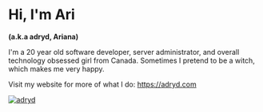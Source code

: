 # Hi, I'm Ari

**(a.k.a adryd, Ariana)**

I'm a 20 year old software developer, server administrator, and overall technology obsessed girl from Canada. Sometimes I pretend to be a witch, which makes me very happy.  

Visit my website for more of what I do: https://adryd.com

[![adryd](https://adryd.com/static/buttons/adryd.png)](https://adryd.com)

